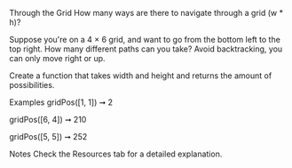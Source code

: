 Through the Grid
How many ways are there to navigate through a grid (w * h)?

Suppose you're on a 4 × 6 grid, and want to go from the bottom left to the top right. How many different paths can you take? Avoid backtracking, you can only move right or up.

Create a function that takes width and height and returns the amount of possibilities.

Examples
gridPos([1, 1]) ➞ 2

gridPos([6, 4]) ➞ 210

gridPos([5, 5]) ➞ 252

Notes
Check the Resources tab for a detailed explanation.
